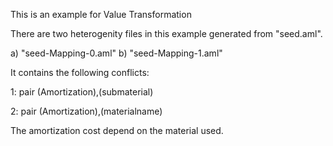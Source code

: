 This is an example for Value Transformation

There are two heterogenity files in this example generated from "seed.aml".

a) "seed-Mapping-0.aml"
b) "seed-Mapping-1.aml"

It contains the following conflicts:

1: pair (Amortization),(submaterial)

2: pair (Amortization),(materialname)

The amortization cost depend on the material used.